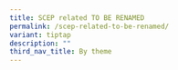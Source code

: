 ```yaml
---
title: SCEP related TO BE RENAMED
permalink: /scep-related-to-be-renamed/
variant: tiptap
description: ""
third_nav_title: By theme
---
```

<p></p>